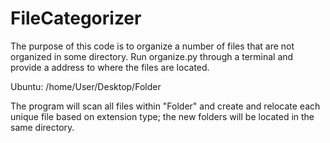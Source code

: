 # FileCategorizer

The purpose of this code is to organize a number of files that are not organized in some directory.
Run organize.py through a terminal and provide a address to where the files are located.

Ubuntu: /home/User/Desktop/Folder

The program will scan all files within "Folder" and create and relocate each unique file based on
extension type; the new folders will be located in the same directory.